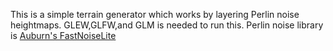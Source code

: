This is a simple terrain generator which works by layering Perlin noise heightmaps.
GLEW,GLFW,and GLM is needed to run this.
Perlin noise library is [Auburn's FastNoiseLite](https://github.com/Auburn/FastNoiseLite) 